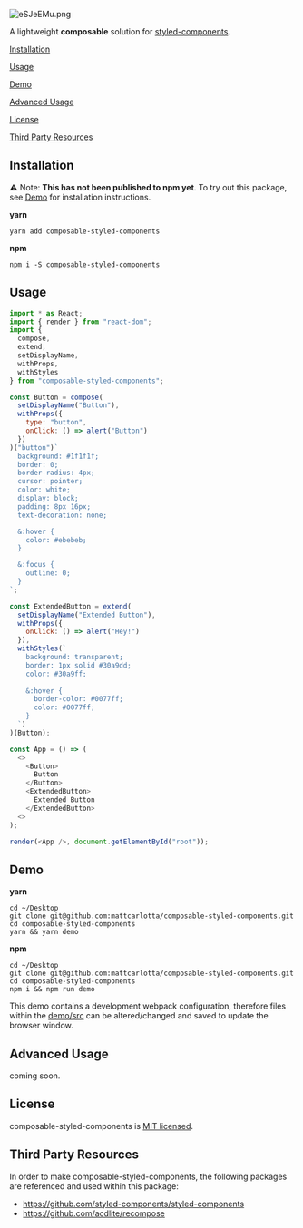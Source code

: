 ![eSJeEMu.png](https://i.imgur.com/eSJeEMu.png)

A lightweight **composable** solution for [styled-components](https://github.com/styled-components/styled-components).

[Installation](#installation)

[Usage](#usage)

[Demo](#demo)

[Advanced Usage](#advanced-usage)

[License](#license)

[Third Party Resources](#third-party-resources)

## Installation

⚠️ Note: **This has not been published to npm yet**. To try out this package, see [Demo](#demo) for installation instructions.

**yarn**
```
yarn add composable-styled-components
```

**npm**
```
npm i -S composable-styled-components
```


## Usage

```js
import * as React;
import { render } from "react-dom";
import { 
  compose, 
  extend,
  setDisplayName, 
  withProps, 
  withStyles 
} from "composable-styled-components";

const Button = compose(
  setDisplayName("Button"),
  withProps({
    type: "button",
    onClick: () => alert("Button")
  })
)("button")`
  background: #1f1f1f;
  border: 0;
  border-radius: 4px;
  cursor: pointer;
  color: white;
  display: block;
  padding: 8px 16px;
  text-decoration: none;

  &:hover {
    color: #ebebeb;
  }

  &:focus {
    outline: 0;
  }
`;

const ExtendedButton = extend(
  setDisplayName("Extended Button"),
  withProps({ 
    onClick: () => alert("Hey!") 
  }),
  withStyles(`
    background: transparent;
    border: 1px solid #30a9dd; 
    color: #30a9ff; 
    
    &:hover { 
      border-color: #0077ff; 
      color: #0077ff; 
    }
  `)
)(Button);

const App = () => (
  <>
    <Button>
      Button
    </Button>
    <ExtendedButton>
      Extended Button
    </ExtendedButton>
  <>
);

render(<App />, document.getElementById("root"));
```

## Demo

**yarn**
```
cd ~/Desktop
git clone git@github.com:mattcarlotta/composable-styled-components.git
cd composable-styled-components
yarn && yarn demo
```

**npm**
```
cd ~/Desktop
git clone git@github.com:mattcarlotta/composable-styled-components.git
cd composable-styled-components
npm i && npm run demo
```

This demo contains a development webpack configuration, therefore files within the [demo/src](demo/src) can be altered/changed and saved to update the browser window.

## Advanced Usage

coming soon.

## License

composable-styled-components is [MIT licensed](LICENSE).

## Third Party Resources

In order to make composable-styled-components, the following packages are referenced and used within this package:

- https://github.com/styled-components/styled-components
- https://github.com/acdlite/recompose
